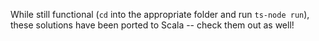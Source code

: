 While still functional (`cd` into the appropriate folder and run `ts-node run`), these solutions have been ported to Scala -- check them out as well!
